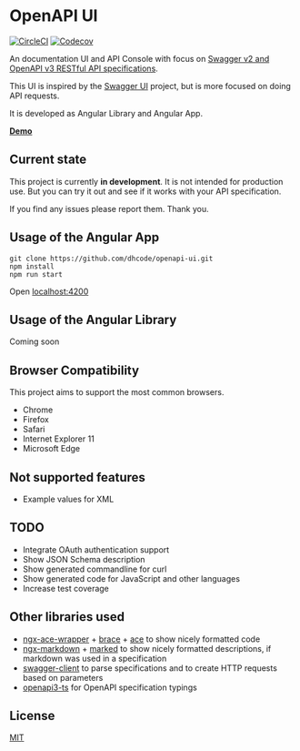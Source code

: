 # OpenAPI UI

[![CircleCI](https://img.shields.io/circleci/build/gh/dhcode/openapi-ui.svg)](https://circleci.com/gh/dhcode/openapi-ui)
[![Codecov](https://img.shields.io/codecov/c/github/dhcode/openapi-ui.svg)](https://codecov.io/gh/dhcode/openapi-ui)

An documentation UI and API Console with focus on [Swagger v2 and OpenAPI v3 RESTful API specifications](https://swagger.io/specification/).

This UI is inspired by the [Swagger UI](https://github.com/swagger-api/swagger-ui) project, but is more focused on doing API requests.

It is developed as Angular Library and Angular App.

**[Demo](https://dhcode.github.io/openapi-ui/)**

## Current state

This project is currently **in development**. It is not intended for production use.
But you can try it out and see if it works with your API specification.

If you find any issues please report them. Thank you.

## Usage of the Angular App

    git clone https://github.com/dhcode/openapi-ui.git
    npm install
    npm run start

Open [localhost:4200](http://localhost:4200)

## Usage of the Angular Library

Coming soon


## Browser Compatibility

This project aims to support the most common browsers.

* Chrome
* Firefox
* Safari
* Internet Explorer 11
* Microsoft Edge

## Not supported features

* Example values for XML

## TODO

* Integrate OAuth authentication support
* Show JSON Schema description
* Show generated commandline for curl
* Show generated code for JavaScript and other languages
* Increase test coverage

## Other libraries used

* [ngx-ace-wrapper](https://github.com/zefoy/ngx-ace-wrapper) + [brace](https://github.com/thlorenz/brace) + [ace](https://github.com/ajaxorg/ace) to show nicely formatted code
* [ngx-markdown](https://github.com/jfcere/ngx-markdown) + [marked](https://github.com/markedjs/marked) to show nicely formatted descriptions, if markdown was used in a specification
* [swagger-client](https://github.com/swagger-api/swagger-js) to parse specifications and to create HTTP requests based on parameters
* [openapi3-ts](https://github.com/metadevpro/openapi3-ts) for OpenAPI specification typings

## License

[MIT](LICENSE)
